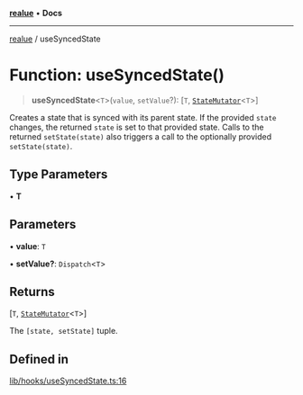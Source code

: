 [**realue**](../README.md) • **Docs**

***

[realue](../README.md) / useSyncedState

# Function: useSyncedState()

> **useSyncedState**\<`T`\>(`value`, `setValue`?): [`T`, [`StateMutator`](../type-aliases/StateMutator.md)\<`T`\>]

Creates a state that is synced with its parent state.
If the provided `state` changes, the returned `state` is set to that provided state.
Calls to the returned `setState(state)` also triggers a call to the optionally provided `setState(state)`.

## Type Parameters

• **T**

## Parameters

• **value**: `T`

• **setValue?**: `Dispatch`\<`T`\>

## Returns

[`T`, [`StateMutator`](../type-aliases/StateMutator.md)\<`T`\>]

The `[state, setState]` tuple.

## Defined in

[lib/hooks/useSyncedState.ts:16](https://github.com/nevoland/realue/blob/439801296602d9ef58e3e6fbfd3252b0bea604d8/lib/hooks/useSyncedState.ts#L16)

